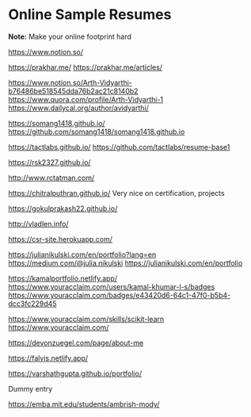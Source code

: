 # Online Sample Resumes

**Note:** Make your online footprint hard





https://www.notion.so/

https://prakhar.me/
https://prakhar.me/articles/

https://www.notion.so/Arth-Vidyarthi-b76486be518545dda76b2ac21c8140b2
https://www.quora.com/profile/Arth-Vidyarthi-1
https://www.dailycal.org/author/avidyarthi/

https://somang1418.github.io/
https://github.com/somang1418/somang1418.github.io


https://tactlabs.github.io/
https://github.com/tactlabs/resume-base1

https://rsk2327.github.io/

http://www.rctatman.com/

https://chitralputhran.github.io/
Very nice on certification, projects
	
https://gokulprakash22.github.io/

http://vladlen.info/

https://csr-site.herokuapp.com/

https://julianikulski.com/en/portfolio?lang=en
https://medium.com/@julia.nikulski
https://julianikulski.com/en/portfolio

https://kamalportfolio.netlify.app/
https://www.youracclaim.com/users/kamal-khumar-l-s/badges
https://www.youracclaim.com/badges/e43420d6-64c1-47f0-b5b4-dcc3fc229d45


https://www.youracclaim.com/skills/scikit-learn
https://www.youracclaim.com/

https://devonzuegel.com/page/about-me

https://falvis.netlify.app/

https://varshathgupta.github.io/portfolio/

Dummy entry

https://emba.mit.edu/students/ambrish-mody/